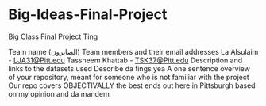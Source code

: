 # Big-Ideas-Final-Project
Big Class Final Project Ting

Team name (الصابرون)
Team members and their email addresses 
  La Alsulaim - LJA31@Pitt.edu
  Tassneem Khattab - TSK37@Pitt.edu
Description and links to the datasets used
  Describe da tings yea
A one sentence overview of your repository, meant for someone who is not familiar with the project
  Our repo covers OBJECTIVALLY the best ends out here in Pittsburgh based on my opinion and da mandem
